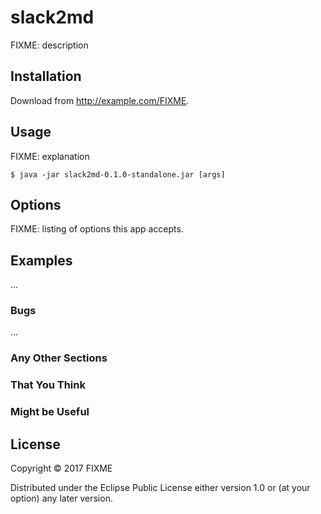 # slack2md

FIXME: description

## Installation

Download from http://example.com/FIXME.

## Usage

FIXME: explanation

    $ java -jar slack2md-0.1.0-standalone.jar [args]

## Options

FIXME: listing of options this app accepts.

## Examples

...

### Bugs

...

### Any Other Sections
### That You Think
### Might be Useful

## License

Copyright © 2017 FIXME

Distributed under the Eclipse Public License either version 1.0 or (at
your option) any later version.

